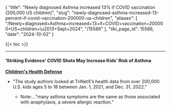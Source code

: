 {
  "title": "Newly diagnosed Asthma increased 13% if COVID vaccination (200,000 US children)",
  "slug": "newly-diagnosed-asthma-increased-13-percent-if-covid-vaccination-200000-us-children",
  "aliases": [
    "/Newly+diagnosed+Asthma+increased+13+if+COVID+vaccination+200000+US+children+\u2013+Sept+2024",
    "/15586"
  ],
  "tiki_page_id": 15586,
  "date": "2024-10-02"
}

{{< toc >}}

---

#### ‘Striking Evidence’ COVID Shots May Increase Kids’ Risk of Asthma

 **[Children's Health Defense](https://childrenshealthdefense.org/defender/covid-mrna-vaccine-kids-asthma/?utm_source=luminate&utm_medium=email&utm_campaign=defender&utm_id=20241002)** 

* "The study authors looked at TriNetX’s health data from over 200,000 U.S. kids ages 5 to 18 between Jan. 1, 2021, and Dec. 31, 2022."

   * Note:..."many asthma symptoms are the same as those associated with anaphylaxis, a severe allergic reaction."
